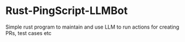 # Rust-PingScript-LLMBot
Simple rust program to maintain and use LLM to run actions for creating PRs, test cases etc
